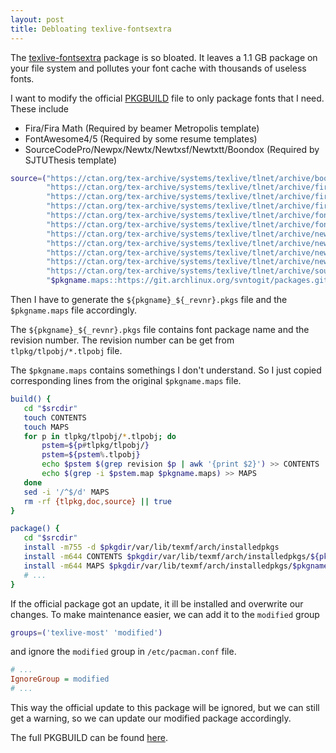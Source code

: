 ```yaml
---
layout: post
title: Debloating texlive-fontsextra
---
```


The [texlive-fontsextra](https://www.archlinux.org/packages/extra/any/texlive-fontsextra/) package is so bloated. It leaves a 1.1 GB package on your file system and pollutes your font cache with thousands of useless fonts.

I want to modify the official [PKGBUILD](https://git.archlinux.org/svntogit/packages.git/tree/trunk/PKGBUILD?h=packages/texlive-fontsextra) file to only package fonts that I need. These include

* Fira/Fira Math (Required by beamer Metropolis template)
* FontAwesome4/5 (Required by some resume templates)
* SourceCodePro/Newpx/Newtx/Newtxsf/Newtxtt/Boondox (Required by SJTUThesis template)

```bash
source=("https://ctan.org/tex-archive/systems/texlive/tlnet/archive/boondox.tar.xz"
        "https://ctan.org/tex-archive/systems/texlive/tlnet/archive/fira.tar.xz"
        "https://ctan.org/tex-archive/systems/texlive/tlnet/archive/firamath.tar.xz"
        "https://ctan.org/tex-archive/systems/texlive/tlnet/archive/firamath-otf.tar.xz"
        "https://ctan.org/tex-archive/systems/texlive/tlnet/archive/fontawesome.tar.xz"
        "https://ctan.org/tex-archive/systems/texlive/tlnet/archive/fontawesome5.tar.xz"
        "https://ctan.org/tex-archive/systems/texlive/tlnet/archive/newpx.tar.xz"
        "https://ctan.org/tex-archive/systems/texlive/tlnet/archive/newtx.tar.xz"
        "https://ctan.org/tex-archive/systems/texlive/tlnet/archive/newtxsf.tar.xz"
        "https://ctan.org/tex-archive/systems/texlive/tlnet/archive/newtxtt.tar.xz"
        "https://ctan.org/tex-archive/systems/texlive/tlnet/archive/sourcecodepro.tar.xz"
        "$pkgname.maps::https://git.archlinux.org/svntogit/packages.git/plain/trunk/texlive-fontsextra.maps?h=packages/texlive-fontsextra")
```

Then I have to generate the `${pkgname}_${_revnr}.pkgs` file and the `$pkgname.maps` file accordingly.

The `${pkgname}_${_revnr}.pkgs` file contains font package name and the revision number. The revision number can be get from `tlpkg/tlpobj/*.tlpobj` file.

The `$pkgname.maps` contains somethings I don't understand. So I just copied corresponding lines from the original `$pkgname.maps` file.

```bash
build() {
   cd "$srcdir"
   touch CONTENTS
   touch MAPS
   for p in tlpkg/tlpobj/*.tlpobj; do
       pstem=${p#tlpkg/tlpobj/}
       pstem=${pstem%.tlpobj}
       echo $pstem $(grep revision $p | awk '{print $2}') >> CONTENTS
       echo $(grep -i $pstem.map $pkgname.maps) >> MAPS
   done
   sed -i '/^$/d' MAPS
   rm -rf {tlpkg,doc,source} || true
}

package() {
   cd "$srcdir"
   install -m755 -d $pkgdir/var/lib/texmf/arch/installedpkgs
   install -m644 CONTENTS $pkgdir/var/lib/texmf/arch/installedpkgs/${pkgname}_${_revnr}.pkgs
   install -m644 MAPS $pkgdir/var/lib/texmf/arch/installedpkgs/$pkgname.maps
   # ...
}
```

If the official package got an update, it ill be installed and overwrite our changes. To make maintenance easier, we can add it to the `modified` group

```bash
groups=('texlive-most' 'modified')
```

and ignore the `modified` group in `/etc/pacman.conf` file.

```ini
# ...
IgnoreGroup = modified
# ...
```

This way the official update to this package will be ignored, but we can still get a warning, so we can update our modified package accordingly.

The full PKGBUILD can be found [here](https://github.com/h3fang/AUR/blob/master/texlive-fontsextra-h3f/PKGBUILD).